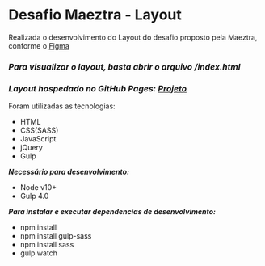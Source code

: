 # Desafio Maeztra - Layout

Realizada o desenvolvimento do Layout do desafio proposto pela Maeztra, conforme o [Figma](https://www.figma.com/file/3RqPfS5PW9whbQNCTTaoqA/%5B2020-09%5D-MZ---Layout-Teste-de-vagas-para-time-de-Devs)

### ***Para visualizar o layout, basta abrir o arquivo /index.html***
### ***Layout hospedado no GitHub Pages: [Projeto](https://renan5096.github.io/)***

Foram utilizadas as tecnologias:
- HTML
- CSS(SASS)
- JavaScript
- jQuery
- Gulp

***Necessário para desenvolvimento:***
- Node v10+
- Gulp 4.0

***Para instalar e executar dependencias de desenvolvimento:***
- npm install
- npm install gulp-sass
- npm install sass
- gulp watch
